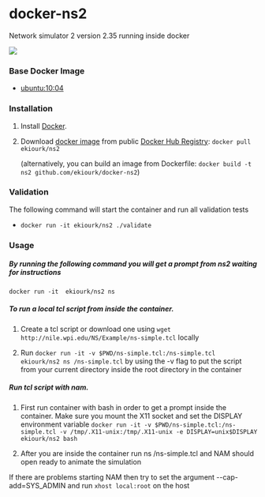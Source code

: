 # docker-ns2
Network simulator 2 version 2.35 running inside docker

[![](https://badge.imagelayers.io/ekiourk/ns2:latest.svg)](https://imagelayers.io/?images=ekiourk/ns2:latest 'Get your own badge on imagelayers.io')

### Base Docker Image

* [ubuntu:10:04](https://registry.hub.docker.com/u/library/ubuntu/)

### Installation

1. Install [Docker](https://www.docker.com/).

2. Download [docker image](https://registry.hub.docker.com/u/ekiourk/ns2/) from public [Docker Hub Registry](https://registry.hub.docker.com/): `docker pull ekiourk/ns2`

   (alternatively, you can build an image from Dockerfile: `docker build -t ns2 github.com/ekiourk/docker-ns2`)

### Validation
The following command will start the container and run all validation tests
* `docker run -it ekiourk/ns2 ./validate`

### Usage

##### By running the following command you will get a prompt from ns2 waiting for instructions

`docker run -it  ekiourk/ns2 ns`

##### To run a local tcl script from inside the container.

1. Create a tcl script or download one using `wget http://nile.wpi.edu/NS/Example/ns-simple.tcl` locally

2. Run `docker run -it -v $PWD/ns-simple.tcl:/ns-simple.tcl ekiourk/ns2 ns /ns-simple.tcl` by using the -v flag to put the script from your current directory inside the root directory in the container 

##### Run tcl script with nam.
1. First run container with bash in order to get a prompt inside the container. Make sure you mount the X11 socket and set the DISPLAY environment variable
`docker run -it -v $PWD/ns-simple.tcl:/ns-simple.tcl -v /tmp/.X11-unix:/tmp/.X11-unix -e DISPLAY=unix$DISPLAY ekiourk/ns2 bash`

2. After you are inside the container run ns /ns-simple.tcl and NAM should open ready to animate the simulation

If there are problems starting NAM then try to set the argument --cap-add=SYS_ADMIN and run `xhost local:root` on the host

